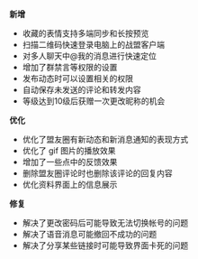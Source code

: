 **新增**
- 收藏的表情支持多端同步和长按预览
- 扫描二维码快速登录电脑上的战盟客户端
- 对多人聊天中@我的消息进行快速定位
- 增加了群禁言等权限的设置
- 发布动态时可以设置相关的权限
- 自动保存未发送的评论和转发内容
- 等级达到10级后获赠一次更改昵称的机会

**优化**
- 优化了盟友圈有新动态和新消息通知的表现方式
- 优化了 gif 图片的播放效果
- 增加了一些点中的反馈效果
- 删除盟友圈评论时也删除该评论的回复内容
- 优化资料界面上的信息展示

**修复**
- 解决了更改密码后可能导致无法切换帐号的问题
- 解决了语音消息可能撤回不成功的问题
- 解决了分享某些链接时可能导致界面卡死的问题